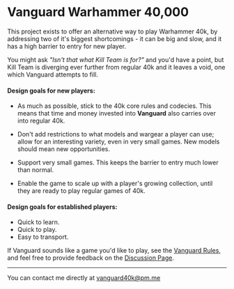 # Vanguard Warhammer 40,000

This project exists to offer an alternative way to play Warhammer 40k, by addressing two of it's biggest shortcomings - it can be big and slow, and it has a high barrier to entry for new player.

You might ask *"Isn't that what Kill Team is for?"* and you'd have a point, but Kill Team is diverging ever further from regular 40k and it leaves a void, one which Vanguard attempts to fill.

#### Design goals for new players:

- As much as possible, stick to the 40k core rules and codecies. This means that time and money invested into **Vanguard** also carries over into regular 40k.

- Don't add restrictions to what models and wargear a player can use; allow for an interesting variety, even in very small games. New models should mean new opportunities.

- Support very small games. This keeps the barrier to entry much lower than normal.

- Enable the game to scale up with a player's growing collection, until they are ready to play regular games of 40k.

#### Design goals for established players:

- Quick to learn.
- Quick to play.
- Easy to transport.

If Vanguard sounds like a game you'd like to play, see the [Vanguard Rules](https://github.com/JoshuaCarter/Vanguard-40k/blob/main/Vanguard40kRules.md), and feel free to provide feedback on the [Discussion Page](https://github.com/JoshuaCarter/Vanguard-40k/discussions).

---

You can contact me directly at vanguard40k@pm.me
